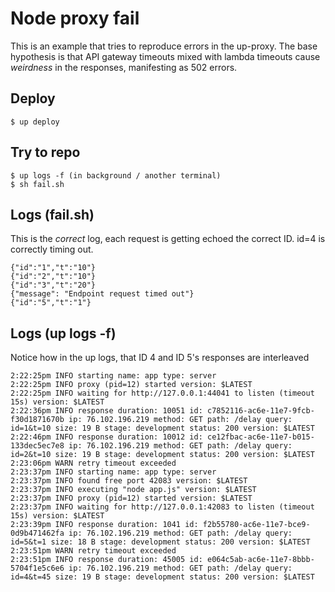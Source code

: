 # Node proxy fail

This is an example that tries to reproduce errors in the up-proxy. The base hypothesis is that
API gateway timeouts mixed with lambda timeouts cause _weirdness_ in the responses, manifesting
as 502 errors.

## Deploy

```
$ up deploy
```

## Try to repo

```
$ up logs -f (in background / another terminal)
$ sh fail.sh
```

## Logs (fail.sh)
This is the _correct_ log, each request is getting echoed the correct ID.  id=4 is correctly
timing out.
```
{"id":"1","t":"10"}
{"id":"2","t":"10"}
{"id":"3","t":"20"}
{"message": "Endpoint request timed out"}
{"id":"5","t":"1"}
```

## Logs (up logs -f)
Notice how in the up logs, that ID 4 and ID 5's responses are interleaved
```
2:22:25pm INFO starting name: app type: server
2:22:25pm INFO proxy (pid=12) started version: $LATEST
2:22:25pm INFO waiting for http://127.0.0.1:44041 to listen (timeout 15s) version: $LATEST
2:22:36pm INFO response duration: 10051 id: c7852116-ac6e-11e7-9fcb-f30d1871670b ip: 76.102.196.219 method: GET path: /delay query: id=1&t=10 size: 19 B stage: development status: 200 version: $LATEST
2:22:46pm INFO response duration: 10012 id: ce12fbac-ac6e-11e7-b015-133dec5ec7e8 ip: 76.102.196.219 method: GET path: /delay query: id=2&t=10 size: 19 B stage: development status: 200 version: $LATEST
2:23:06pm WARN retry timeout exceeded
2:23:37pm INFO starting name: app type: server
2:23:37pm INFO found free port 42083 version: $LATEST
2:23:37pm INFO executing "node app.js" version: $LATEST
2:23:37pm INFO proxy (pid=12) started version: $LATEST
2:23:37pm INFO waiting for http://127.0.0.1:42083 to listen (timeout 15s) version: $LATEST
2:23:39pm INFO response duration: 1041 id: f2b55780-ac6e-11e7-bce9-0d9b471462fa ip: 76.102.196.219 method: GET path: /delay query: id=5&t=1 size: 18 B stage: development status: 200 version: $LATEST
2:23:51pm WARN retry timeout exceeded
2:23:51pm INFO response duration: 45005 id: e064c5ab-ac6e-11e7-8bbb-5704f1e5c6e6 ip: 76.102.196.219 method: GET path: /delay query: id=4&t=45 size: 19 B stage: development status: 200 version: $LATEST
```
